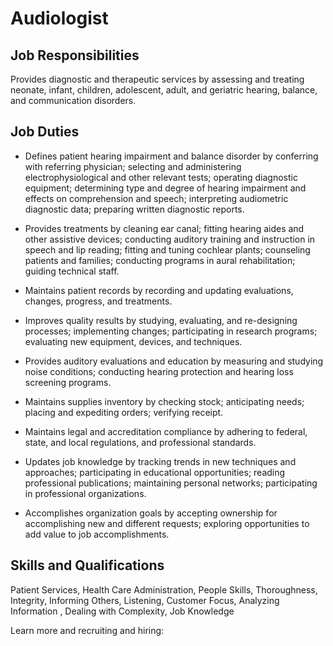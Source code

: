 # Audiologist

## Job Responsibilities

Provides diagnostic and therapeutic services by assessing and treating neonate, infant, children, adolescent, adult, and geriatric hearing, balance, and communication disorders.

## Job Duties

* Defines patient hearing impairment and balance disorder by conferring with referring physician; selecting and administering electrophysiological and other relevant tests; operating diagnostic equipment; determining type and degree of hearing impairment and effects on comprehension and speech; interpreting audiometric diagnostic data; preparing written diagnostic reports.

* Provides treatments by cleaning ear canal; fitting hearing aides and other assistive devices; conducting auditory training and instruction in speech and lip reading; fitting and tuning cochlear plants; counseling patients and families; conducting programs in aural rehabilitation; guiding technical staff.

* Maintains patient records by recording and updating evaluations, changes, progress, and treatments.

* Improves quality results by studying, evaluating, and re-designing processes; implementing changes; participating in research programs; evaluating new equipment, devices, and techniques.

* Provides auditory evaluations and education by measuring and studying noise conditions; conducting hearing protection and hearing loss screening programs.

* Maintains supplies inventory by checking stock; anticipating needs; placing and expediting orders; verifying receipt.

* Maintains legal and accreditation compliance by adhering to federal, state, and local regulations, and professional standards.

* Updates job knowledge by tracking trends in new techniques and approaches; participating in educational opportunities; reading professional publications; maintaining personal networks; participating in professional organizations.

* Accomplishes organization goals by accepting ownership for accomplishing new and different requests; exploring opportunities to add value to job accomplishments.

## Skills and Qualifications

Patient Services, Health Care Administration, People Skills, Thoroughness, Integrity, Informing Others, Listening, Customer Focus, Analyzing Information , Dealing with Complexity, Job Knowledge

Learn more and recruiting and hiring:
